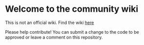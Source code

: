 # Welcome to the community wiki

This is not an official wiki. Find the wiki [here](https://theblcl.github.io/Minimal-Phone-Guide/)

Please help contribute! You can submit a change to the code to be approved or leave a comment on this repository.